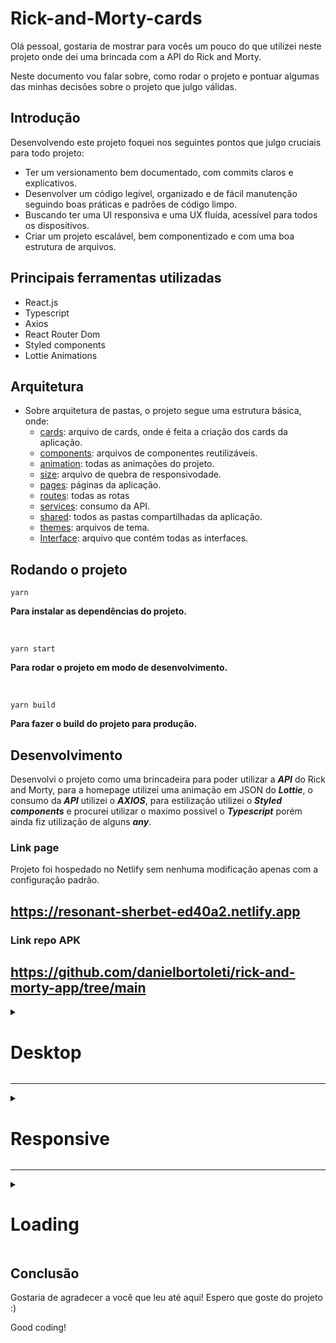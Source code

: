 # Rick-and-Morty-cards

Olá pessoal, gostaria de mostrar para vocês um pouco do que utilizei neste projeto onde dei uma brincada com a API do Rick and Morty.

Neste documento vou falar sobre, como rodar o projeto e pontuar algumas das minhas decisões sobre o projeto que julgo válidas.

## Introdução

Desenvolvendo este projeto foquei nos seguintes pontos que julgo cruciais para todo projeto:

- Ter um versionamento bem documentado, com commits claros e explicativos.
- Desenvolver um código legível, organizado e de fácil manutenção seguindo boas práticas e padrões de código limpo.
- Buscando ter uma UI responsiva e uma UX fluída, acessível para todos os dispositivos.
- Criar um projeto escalável, bem componentizado e com uma boa estrutura de arquivos.

## Principais ferramentas utilizadas

- React.js
- Typescript
- Axios
- React Router Dom
- Styled components
- Lottie Animations

## Arquitetura

- Sobre arquitetura de pastas, o projeto segue uma estrutura básica, onde:
  - [cards](https://github.com/samuelrms/Rick-and-Morty-cards/tree/main/src/App/shared/Card): arquivo de cards, onde é feita a criação dos cards da aplicação.
  - [components](https://github.com/samuelrms/Rick-and-Morty-cards/tree/main/src/App/shared/Components): arquivos de componentes reutilizáveis.
  - [animation](https://github.com/samuelrms/Rick-and-Morty-cards/tree/main/src/App/shared/Components/Animation): todas as animações do projeto.
  - [size](https://github.com/samuelrms/Rick-and-Morty-cards/tree/main/src/App/shared/Components/size): arquivo de quebra de responsivodade.
  - [pages](https://github.com/samuelrms/Rick-and-Morty-cards/tree/main/src/App/Pages): páginas da aplicação.
  - [routes](https://github.com/samuelrms/Rick-and-Morty-cards/tree/main/src/App/Routes): todas as rotas
  - [services](https://github.com/samuelrms/Rick-and-Morty-cards/tree/main/src/App/services): consumo da API.
  - [shared](https://github.com/samuelrms/Rick-and-Morty-cards/tree/main/src/App/shared): todos as pastas compartilhadas da aplicação.
  - [themes](https://github.com/samuelrms/Rick-and-Morty-cards/tree/main/src/App/styles): arquivos de tema.
  - [Interface](https://github.com/samuelrms/Rick-and-Morty-cards/tree/main/src/App/shared/Interface): arquivo que contém todas as interfaces.

## Rodando o projeto
```
yarn
```
**Para instalar as dependências do projeto.**

<br>


```
yarn start
```
**Para rodar o projeto em modo de desenvolvimento.**

<br>

```
yarn build
```
**Para fazer o build do projeto para produção.**

## Desenvolvimento 

Desenvolvi o projeto como uma brincadeira para poder utilizar a **___API___** do Rick and Morty, para a homepage utilizei uma animação em JSON do **___Lottie___**, o consumo da **___API___** utilizei o **___AXIOS___**, para estilização utilizei o **___Styled components___** e procurei utilizar o maximo possivel o **___Typescript___** porém ainda fiz utilização de alguns **___any___**.

### Link page

Projeto foi hospedado no Netlify sem nenhuma modificação apenas com a configuração padrão.

## https://resonant-sherbet-ed40a2.netlify.app


### Link repo APK

## https://github.com/danielbortoleti/rick-and-morty-app/tree/main

<details>

<summary>

# Desktop

</summary>

<summary>

## Home

</summary>

![](https://user-images.githubusercontent.com/92615688/179421370-225e4e45-4a68-4be8-86db-69d729e5a527.gif)

<summary>

## ListCards

</summary>

![](https://user-images.githubusercontent.com/92615688/179421471-39954420-2e77-433a-904b-1c4b5a9ddf38.gif)

</details>



---

<details>

<summary>

# Responsive

</summary>

![](https://user-images.githubusercontent.com/92615688/179421594-f27b58c5-dfe6-4cc5-b765-d496e606903d.gif)

</details>

---

<details>

<summary>

# Loading

</summary>

![](https://user-images.githubusercontent.com/92615688/179518172-eb5af718-d100-4e8d-bd44-d1448b5c7f93.gif)

</details>


## Conclusão

Gostaria de agradecer a você que leu até aqui! Espero que goste do projeto :)

Good coding!


